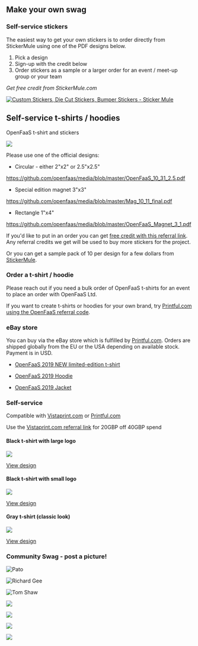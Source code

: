 ## Make your own swag

### Self-service stickers

The easiest way to get your own stickers is to order directly from StickerMule using one of the PDF designs below.

1) Pick a design
2) Sign-up with the credit below
3) Order stickers as a sample or a larger order for an event / meet-up group or your team

*Get free credit from StickerMule.com*

<a href="https://www.stickermule.com/uk/unlock?ref_id=5304980701">
  <img alt="Custom Stickers, Die Cut Stickers, Bumper Stickers - Sticker Mule" border="0" src="https://res.cloudinary.com/print-bear/image/upload/v1531752798/banners/stickermule-invite-friends-medium.jpg" />
</a>

## Self-service t-shirts / hoodies

OpenFaaS t-shirt and stickers

![](https://pbs.twimg.com/media/DVdJ9q4XkAUmrfv.jpg:small)

Please use one of the official designs:

* Circular - either 2"x2" or 2.5"x2.5"

https://github.com/openfaas/media/blob/master/OpenFaaS_10_31_2.5.pdf

* Special edition magnet 3"x3"

https://github.com/openfaas/media/blob/master/Mag_10_11_final.pdf

* Rectangle 1"x4"

https://github.com/openfaas/media/blob/master/OpenFaaS_Magnet_3_1.pdf

If you'd like to put in an order you can get [free credit with this referral link](https://www.stickermule.com/uk/unlock?ref_id=5304980701). Any referral credits we get will be used to buy more stickers for the project.

Or you can get a sample pack of 10 per design for a few dollars from [StickerMule](https://www.stickermule.com/samples/stickers).

### Order a t-shirt / hoodie

Please reach out if you need a bulk order of OpenFaaS t-shirts for an event to place an order with OpenFaaS Ltd.

If you want to create t-shirts or hoodies for your own brand, try [Printful.com using the OpenFaaS referral code](https://www.printful.com/a/1399036:78934bd81b93204507d29fecae49d160).

### eBay store

You can buy via the eBay store which is fulfilled by [Printful.com](https://www.printful.com/a/1399036:78934bd81b93204507d29fecae49d160). Orders are shipped globally from the EU or the USA depending on available stock. Payment is in USD.

* [OpenFaaS 2019 NEW limited-edition t-shirt](https://www.ebay.co.uk/itm/143345974000)

* [OpenFaaS 2019 Hoodie](https://www.ebay.co.uk/itm/143345979088)

* [OpenFaaS 2019 Jacket](https://www.ebay.co.uk/itm/143345982391)

### Self-service

Compatible with [Vistaprint.com](http://reward.vistaprint.com/go.axd?ref=FCYPG7) or [Printful.com](https://www.printful.com/a/1399036:78934bd81b93204507d29fecae49d160)

Use the [Vistaprint.com referral link](http://reward.vistaprint.com/go.axd?ref=FCYPG7) for 20GBP off 40GBP spend

#### Black t-shirt with large logo

![](https://pbs.twimg.com/media/D5-huv3XkAAnTU_.jpg:large)

[View design](./t-shirts/classic/)

#### Black t-shirt with small logo

![](https://pbs.twimg.com/media/D7M7XxaWkAo2kXi.jpg)

[View design](./t-shirts/fall-2018/)

#### Gray t-shirt (classic look)

![](https://pbs.twimg.com/media/D5aRRVYWAAUdQ2K.jpg)

[View design](./t-shirts/classic/)

### Community Swag - post a picture!

![Pato](https://pbs.twimg.com/media/DuWI-I3UYAAxz0l.jpg)

![Richard Gee](https://pbs.twimg.com/media/D5_YsRtX4AcaBvi.jpg)

![Tom Shaw](https://pbs.twimg.com/media/Dw-KvQFWoAETDrN.jpg)

![](https://pbs.twimg.com/media/DQZwPH8U8AAzjNd.jpg)

![](https://pbs.twimg.com/media/DOJS4BhW4AU9uph.jpg)

![](https://pbs.twimg.com/media/DQUgLSrVoAAWp0p.jpg)

![](https://pbs.twimg.com/media/DJaLlkJXgAEN-af.jpg)
